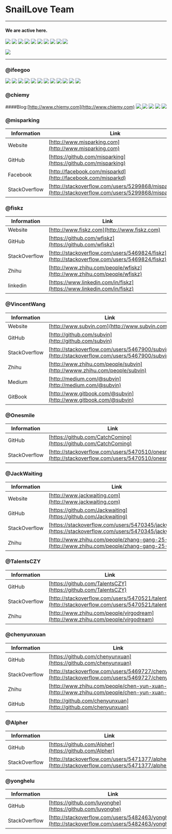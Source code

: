 # SnailLove Team

***

#### We are active here.

![](https://raw.githubusercontent.com/SnailLove/snaillove-team/master/resources/logo/github.png)  ![](https://raw.githubusercontent.com/SnailLove/snaillove-team/master/resources/logo/stackoverflow.png)  ![](https://raw.githubusercontent.com/SnailLove/snaillove-team/master/resources/logo/gitbook.png)  ![](https://raw.githubusercontent.com/SnailLove/snaillove-team/master/resources/logo/facebook.png)  ![](https://raw.githubusercontent.com/SnailLove/snaillove-team/master/resources/logo/twitter.png)  ![](https://raw.githubusercontent.com/SnailLove/snaillove-team/master/resources/logo/dribbble.png)  ![](https://raw.githubusercontent.com/SnailLove/snaillove-team/master/resources/logo/pinterest.png)  ![](https://raw.githubusercontent.com/SnailLove/snaillove-team/master/resources/logo/medium.png)  ![](https://raw.githubusercontent.com/SnailLove/snaillove-team/master/resources/logo/zhihu.png)  ![](https://raw.githubusercontent.com/SnailLove/snaillove-team/master/resources/logo/aboutme.png)

![](https://raw.githubusercontent.com/SnailLove/snaillove-team/master/resources/logo/linkedin.png)

***

### @ifeegoo

[![](https://raw.githubusercontent.com/SnailLove/snaillove-team/master/resources/logo/ifeegoo.png)](http://www.ifeegoo.com) 
[![](https://raw.githubusercontent.com/SnailLove/snaillove-team/master/resources/logo/github.png)](http://github.com/ifeegoo)  [![](https://raw.githubusercontent.com/SnailLove/snaillove-team/master/resources/logo/stackoverflow.png)](http://stackoverflow.com/users/2531888/ifeegoo)  [![](https://raw.githubusercontent.com/SnailLove/snaillove-team/master/resources/logo/gitbook.png)](http://www.gitbook.com/@ifeegoo)  [![](https://raw.githubusercontent.com/SnailLove/snaillove-team/master/resources/logo/facebook.png)](http://facebook.com/ifeegoo)  [![](https://raw.githubusercontent.com/SnailLove/snaillove-team/master/resources/logo/twitter.png)](http://twitter.com/ifeegoo)  [![](https://raw.githubusercontent.com/SnailLove/snaillove-team/master/resources/logo/dribbble.png)](http://dribbble.com/ifeegoo)  [![](https://raw.githubusercontent.com/SnailLove/snaillove-team/master/resources/logo/pinterest.png)](http://www.pinterest.com/ifeegoo)  [![](https://raw.githubusercontent.com/SnailLove/snaillove-team/master/resources/logo/medium.png)](http://medium.com/@ifeegoo)  [![](https://raw.githubusercontent.com/SnailLove/snaillove-team/master/resources/logo/zhihu.png)](http://www.zhihu.com/people/ifeegoo)  [![](https://raw.githubusercontent.com/SnailLove/snaillove-team/master/resources/logo/aboutme.png)](http://about.me/ifeegoo)
[![](https://raw.githubusercontent.com/SnailLove/snaillove-team/master/resources/logo/linkedin.png)](http://www.linkedin.com/in/ifeegoo)

### @chiemy
####Blog:[http://www.chiemy.com](http://www.chiemy.com)
[![](https://raw.githubusercontent.com/SnailLove/snaillove-team/master/resources/logo/github.png) ](http://github.com/chiemy)
  [![](https://raw.githubusercontent.com/SnailLove/snaillove-team/master/resources/logo/stackoverflow.png)](http://stackoverflow.com/users/2744948/chiemy)  [![](https://raw.githubusercontent.com/SnailLove/snaillove-team/master/resources/logo/facebook.png)](http://facebook.com/chiemyluo)  [![](https://raw.githubusercontent.com/SnailLove/snaillove-team/master/resources/logo/twitter.png)](http://twitter.com/chiemyluo)
  [![](https://raw.githubusercontent.com/SnailLove/snaillove-team/master/resources/logo/zhihu.png)](http://www.zhihu.com/people/chiemy)

### @misparking

| Information       | Link
| ------------------| -----------
| Website           | [http://www.misparking.com](http://www.misparking.com)
| GitHub            | [https://github.com/misparking](https://github.com/misparking)
| Facebook          | [http://facebook.com/misparkd](http://facebook.com/misparkd)
| StackOverflow     | [http://stackoverflow.com/users/5299868/misparking](http://stackoverflow.com/users/5299868/misparking)



### @fiskz

| Information         | Link
| ------------------- | -----------
| Website             | [http://www.fiskz.com](http://www.fiskz.com)
| GitHub              | [https://github.com/wfiskz](https://github.com/wfiskz)
| StackOverflow       | [http://stackoverflow.com/users/5469824/fiskz](http://stackoverflow.com/users/5469824/fiskz)
| Zhihu               | [http://www.zhihu.com/people/wfiskz](http://www.zhihu.com/people/wfiskz)
| linkedin            | [https://www.linkedin.com/in/fiskz](https://www.linkedin.com/in/fiskz)


### @VincentWang

| Information         | Link
| ------------------- | -----------
| Website             | [http://www.subvin.com](http://www.subvin.com)
| GitHub              | [http://github.com/subvin](http://github.com/subvin)
| StackOverflow       | [http://stackoverflow.com/users/5467900/subvin](http://stackoverflow.com/users/5467900/subvin)
| Zhihu               | [http://www.zhihu.com/people/subvin](http://wwww.zhihu.com/people/subvin)
| Medium              | [http://medium.com/@subvin](http://medium.com/@subvin)
| GitBook             | [http://www.gitbook.com/@subvin](http://www.gitbook.com/@subvin)

### @Onesmile

| Information         | Link
| ------------------- | -----------
| GitHub              | [https://github.com/CatchComing](https://github.com/CatchComing)
| StackOverflow       | [http://stackoverflow.com/users/5470510/onesmile](http://stackoverflow.com/users/5470510/onesmile)

### @JackWaiting

| Information         | Link
| ------------------- | -----------
| Website             | [http://www.jackwaiting.com](http://www.jackwaiting.com)
| GitHub              | [https://github.com/Jackwaiting](https://github.com/Jackwaiting)
| StackOverflow       | [https://stackoverflow.com/users/5470345/jackwaiting](https://stackoverflow.com/users/5470345/jackwaiting)
| Zhihu               | [http://www.zhihu.com/people/zhang-gang-25-35](http://www.zhihu.com/people/zhang-gang-25-35)

### @TalentsCZY

| Information         | Link
| ------------------- | -----------
| GitHub              | [https://github.com/TalentsCZY](https://github.com/TalentsCZY)
| StackOverflow       | [http://stackoverflow.com/users/5470521/talents](http://stackoverflow.com/users/5470521/talents)
| Zhihu               | [http://www.zhihu.com/people/virgodream](http://www.zhihu.com/people/virgodream)

### @chenyunxuan

| Information         | Link
| ------------------- | -----------
| GitHub              | [https://github.com/chenyunxuan](https://github.com/chenyunxuan)
| StackOverflow       | [http://stackoverflow.com/users/5469727/chenyunxuan](http://stackoverflow.com/users/5469727/chenyunxuan)
| Zhihu               | [http://www.zhihu.com/people/chen-yun-xuan-29](http://www.zhihu.com/people/chen-yun-xuan-29)
| GitHub              | [http://github.com/chenyunxuan](http://github.com/chenyunxuan)

### @Alpher

| Information         | Link
| ------------------- | -----------
| GitHub              | [https://github.com/Alpher](https://github.com/Alpher)
| StackOverflow       | [http://stackoverflow.com/users/5471377/alpher](http://stackoverflow.com/users/5471377/alpher)


### @yonghelu

| Information         | Link
| ------------------- | -----------
| GitHub              | [https://github.com/luyonghe](https://github.com/luyonghe)
| StackOverflow       | [http://stackoverflow.com/users/5482463/yonghelu](http://stackoverflow.com/users/5482463/yonghelu)
